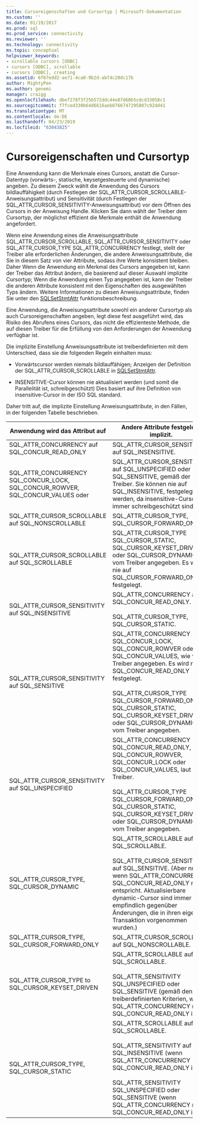 ```yaml
---
title: Cursoreigenschaften und Cursortyp | Microsoft-Dokumentation
ms.custom: ''
ms.date: 01/19/2017
ms.prod: sql
ms.prod_service: connectivity
ms.reviewer: ''
ms.technology: connectivity
ms.topic: conceptual
helpviewer_keywords:
- scrollable cursors [ODBC]
- cursors [ODBC], scrollable
- cursors [ODBC], creating
ms.assetid: 6f67edd2-ae71-4ca0-9b2d-abf4c20dc17b
author: MightyPen
ms.author: genemi
manager: craigg
ms.openlocfilehash: dbef278f3f25b572ddc44e87d60b5cdcd33058c1
ms.sourcegitcommit: f7fced330b64d6616aeb8766747295807c92dd41
ms.translationtype: MT
ms.contentlocale: de-DE
ms.lasthandoff: 04/23/2019
ms.locfileid: "63043825"
---
```

# <a name="cursor-characteristics-and-cursor-type"></a>Cursoreigenschaften und Cursortyp
Eine Anwendung kann die Merkmale eines Cursors, anstatt die Cursor-Datentyp (vorwärts-, statische, keysetgesteuerte und dynamische) angeben. Zu diesem Zweck wählt die Anwendung des Cursors bildlauffähigkeit (durch Festlegen der SQL_ATTR_CURSOR_SCROLLABLE-Anweisungsattribut) und Sensitivität (durch Festlegen der SQL_ATTR_CURSOR_SENSITIVITY-Anweisungsattribut) vor dem Öffnen des Cursors in der Anweisung Handle. Klicken Sie dann wählt der Treiber dem Cursortyp, der möglichst effizient die Merkmale enthält die Anwendung angefordert.  
  
 Wenn eine Anwendung eines die Anweisungsattribute SQL_ATTR_CURSOR_SCROLLABLE, SQL_ATTR_CURSOR_SENSITIVITY oder SQL_ATTR_CURSOR_TYPE SQL_ATTR_CONCURRENCY festlegt, stellt der Treiber alle erforderlichen Änderungen, die andere Anweisungsattribute, die Sie in diesem Satz von vier Attribute, sodass ihre Werte konsistent bleiben. Daher Wenn die Anwendung ein Merkmal des Cursors angegeben ist, kann der Treiber das Attribut ändern, die basierend auf dieser Auswahl implizite Cursortyp; Wenn die Anwendung einen Typ angegeben ist, kann der Treiber die anderen Attribute konsistent mit den Eigenschaften des ausgewählten Typs ändern. Weitere Informationen zu diesen Anweisungsattribute, finden Sie unter den [SQLSetStmtAttr](../../../odbc/reference/syntax/sqlsetstmtattr-function.md) funktionsbeschreibung.  
  
 Eine Anwendung, die Anweisungsattribute sowohl ein anderer Cursortyp als auch Cursoreigenschaften angeben, legt diese fest ausgeführt wird, das Risiko des Abrufens eines Cursors, das nicht die effizienteste Methode, die auf diesen Treiber für die Erfüllung von den Anforderungen der Anwendung verfügbar ist.  
  
 Die implizite Einstellung Anweisungsattribute ist treiberdefinierten mit dem Unterschied, dass sie die folgenden Regeln einhalten muss:  
  
-   Vorwärtscursor werden niemals bildlauffähigen; Anzeigen der Definition der SQL_ATTR_CURSOR_SCROLLABLE in [SQLSetStmtAttr](../../../odbc/reference/syntax/sqlsetstmtattr-function.md).  
  
-   INSENSITIVE-Cursor können nie aktualisiert werden (und somit die Parallelität ist, schreibgeschützt) Dies basiert auf ihre Definition von insensitive-Cursor in der ISO SQL standard.  
  
 Daher tritt auf, die implizite Einstellung Anweisungsattribute, in den Fällen, in der folgenden Tabelle beschrieben.  
  
|Anwendung wird das Attribut auf|Andere Attribute festgelegt implizit.|  
|-----------------------------------|-------------------------------------|  
|SQL_ATTR_CONCURRENCY auf SQL_CONCUR_READ_ONLY|SQL_ATTR_CURSOR_SENSITIVITY auf SQL_INSENSITIVE.|  
|SQL_ATTR_CONCURRENCY SQL_CONCUR_LOCK, SQL_CONCUR_ROWVER, SQL_CONCUR_VALUES oder|SQL_ATTR_CURSOR_SENSITIVITY auf SQL_UNSPECIFIED oder SQL_SENSITIVE, gemäß der Treiber. Sie können nie auf SQL_INSENSITIVE, festgelegt werden, da insensitive-Cursor immer schreibgeschützt sind.|  
|SQL_ATTR_CURSOR_SCROLLABLE auf SQL_NONSCROLLABLE|SQL_ATTR_CURSOR_TYPE, SQL_CURSOR_FORWARD_ONLY|  
|SQL_ATTR_CURSOR_SCROLLABLE auf SQL_SCROLLABLE|SQL_ATTR_CURSOR_TYPE SQL_CURSOR_STATIC, SQL_CURSOR_KEYSET_DRIVEN oder SQL_CURSOR_DYNAMIC, wie vom Treiber angegeben. Es wird nie auf SQL_CURSOR_FORWARD_ONLY festgelegt.|  
|SQL_ATTR_CURSOR_SENSITIVITY auf SQL_INSENSITIVE|SQL_ATTR_CONCURRENCY auf SQL_CONCUR_READ_ONLY.<br /><br /> SQL_ATTR_CURSOR_TYPE, SQL_CURSOR_STATIC.|  
|SQL_ATTR_CURSOR_SENSITIVITY auf SQL_SENSITIVE|SQL_ATTR_CONCURRENCY SQL_CONCUR_LOCK, SQL_CONCUR_ROWVER oder SQL_CONCUR_VALUES, wie vom Treiber angegeben. Es wird nie auf SQL_CONCUR_READ_ONLY festgelegt.<br /><br /> SQL_ATTR_CURSOR_TYPE SQL_CURSOR_FORWARD_ONLY, SQL_CURSOR_STATIC, SQL_CURSOR_KEYSET_DRIVEN oder SQL_CURSOR_DYNAMIC, wie vom Treiber angegeben.|  
|SQL_ATTR_CURSOR_SENSITIVITY auf SQL_UNSPECIFIED|SQL_ATTR_CONCURRENCY SQL_CONCUR_READ_ONLY, SQL_CONCUR_ROWVER, SQL_CONCUR_LOCK oder SQL_CONCUR_VALUES, laut der Treiber.<br /><br /> SQL_ATTR_CURSOR_TYPE SQL_CURSOR_FORWARD_ONLY, SQL_CURSOR_STATIC, SQL_CURSOR_KEYSET_DRIVEN oder SQL_CURSOR_DYNAMIC, wie vom Treiber angegeben.|  
|SQL_ATTR_CURSOR_TYPE, SQL_CURSOR_DYNAMIC|SQL_ATTR_SCROLLABLE auf SQL_SCROLLABLE.<br /><br /> SQL_ATTR_CURSOR_SENSITIVITY auf SQL_SENSITIVE. (Aber nur, wenn SQL_ATTR_CONCURRENCY SQL_CONCUR_READ_ONLY nicht entspricht. Aktualisierbare dynamic-Cursor sind immer empfindlich gegenüber Änderungen, die in ihren eigenen Transaktion vorgenommen wurden.)|  
|SQL_ATTR_CURSOR_TYPE, SQL_CURSOR_FORWARD_ONLY|SQL_ATTR_CURSOR_SCROLLABLE auf SQL_NONSCROLLABLE.|  
|SQL_ATTR_CURSOR_TYPE to SQL_CURSOR_KEYSET_DRIVEN|SQL_ATTR_SCROLLABLE auf SQL_SCROLLABLE.<br /><br /> SQL_ATTR_SENSITIVITY SQL_UNSPECIFIED oder SQL_SENSITIVE (gemäß den treiberdefinierten Kriterien, wenn SQL_ATTR_CONCURRENCY nicht SQL_CONCUR_READ_ONLY ist).|  
|SQL_ATTR_CURSOR_TYPE, SQL_CURSOR_STATIC|SQL_ATTR_SCROLLABLE auf SQL_SCROLLABLE.<br /><br /> SQL_ATTR_SENSITIVITY auf SQL_INSENSITIVE (wenn SQL_ATTR_CONCURRENCY SQL_CONCUR_READ_ONLY ist).<br /><br /> SQL_ATTR_SENSITIVITY SQL_UNSPECIFIED oder SQL_SENSITIVE (wenn SQL_ATTR_CONCURRENCY nicht SQL_CONCUR_READ_ONLY ist).|
